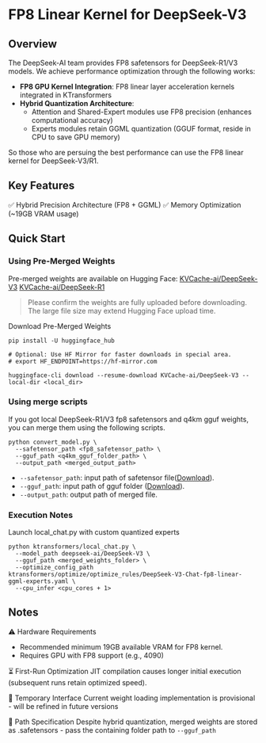 # FP8 Linear Kernel for DeepSeek-V3

## Overview
The DeepSeek-AI team provides FP8 safetensors for DeepSeek-R1/V3 models. We achieve performance optimization through the following works:
- **FP8 GPU Kernel Integration**: FP8 linear layer acceleration kernels integrated in KTransformers
- **Hybrid Quantization Architecture**:
  - Attention and Shared-Expert modules use FP8 precision (enhances computational accuracy)
  - Experts modules retain GGML quantization (GGUF format, reside in CPU to save GPU memory)

So those who are persuing the best performance can use the FP8 linear kernel for DeepSeek-V3/R1.

## Key Features
✅ Hybrid Precision Architecture (FP8 + GGML)
✅ Memory Optimization (~19GB VRAM usage)

## Quick Start
### Using Pre-Merged Weights

Pre-merged weights are available on Hugging Face:
[KVCache-ai/DeepSeek-V3](https://huggingface.co/KVCache-ai/DeepSeek-V3)
[KVCache-ai/DeepSeek-R1](https://huggingface.co/KVCache-ai/DeepSeek-R1)
> Please confirm the weights are fully uploaded before downloading. The large file size may extend Hugging Face upload time.


Download Pre-Merged Weights
```shell
pip install -U huggingface_hub

# Optional: Use HF Mirror for faster downloads in special area.
# export HF_ENDPOINT=https://hf-mirror.com 

huggingface-cli download --resume-download KVCache-ai/DeepSeek-V3 --local-dir <local_dir>
```
### Using merge scripts
If you got local DeepSeek-R1/V3 fp8 safetensors and q4km gguf weights, you can merge them using the following scripts.

```shell
python convert_model.py \
  --safetensor_path <fp8_safetensor_path> \
  --gguf_path <q4km_gguf_folder_path> \
  --output_path <merged_output_path>
```

* `--safetensor_path`:	input path of safetensor file([Download](https://huggingface.co/deepseek-ai/DeepSeek-V3/tree/main)).
* `--gguf_path`: input path of gguf folder ([Download](https://huggingface.co/unsloth/DeepSeek-V3-GGUF/tree/main/DeepSeek-V3-Q4_K_M)).
* `--output_path`: output path of merged file.


### Execution Notes

Launch local_chat.py with custom quantized experts
```shell
python ktransformers/local_chat.py \
  --model_path deepseek-ai/DeepSeek-V3 \
  --gguf_path <merged_weights_folder> \
  --optimize_config_path ktransformers/optimize/optimize_rules/DeepSeek-V3-Chat-fp8-linear-ggml-experts.yaml \
  --cpu_infer <cpu_cores + 1>
```


## Notes

⚠️ Hardware Requirements
* Recommended minimum 19GB available VRAM for FP8 kernel.
* Requires GPU with FP8 support (e.g., 4090)

⏳ First-Run Optimization
JIT compilation causes longer initial execution (subsequent runs retain optimized speed).

🔄 Temporary Interface
Current weight loading implementation is provisional - will be refined in future versions

📁 Path Specification
Despite hybrid quantization, merged weights are stored as .safetensors - pass the containing folder path to `--gguf_path`